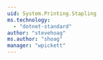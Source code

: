 ```yaml
---
uid: System.Printing.Stapling
ms.technology: 
  - "dotnet-standard"
author: "stevehoag"
ms.author: "shoag"
manager: "wpickett"
---
```

